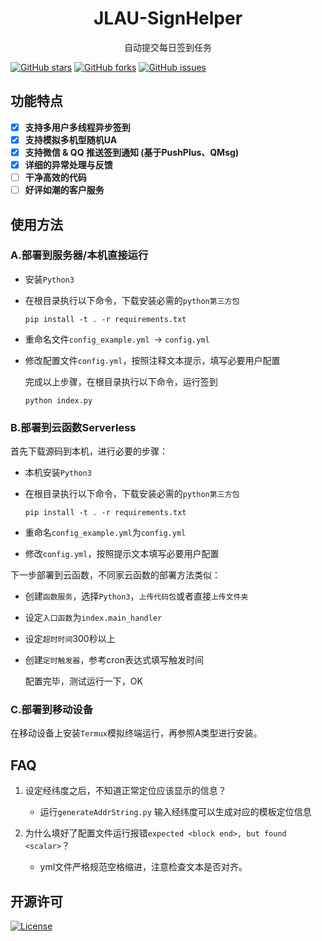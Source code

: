 <div align="center"> 
    <h1>JLAU-SignHelper</h1>
    <p>自动提交每日签到任务</p>
</div>

[![GitHub stars](https://img.shields.io/github/stars/Jayve/JLAU-SignHelper?style=flat-square)](https://github.com/Jayve/JLAU-SignHelper/stargazers)
[![GitHub forks](https://img.shields.io/github/forks/Jayve/JLAU-SignHelper?style=flat-square)](https://github.com/Jayve/JLAU-SignHelper/network)
[![GitHub issues](https://img.shields.io/github/issues/Jayve/JLAU-SignHelper?style=flat-square)](https://github.com/Jayve/JLAU-SignHelper/issues)

## 功能特点

- [x] **支持多用户多线程异步签到**
- [x] **支持模拟多机型随机UA**
- [x] **支持微信 & QQ 推送签到通知 (基于PushPlus、QMsg)**
- [x] **详细的异常处理与反馈**
- [ ] **干净高效的代码**
- [ ] **好评如潮的客户服务**

## 使用方法
### A.部署到服务器/本机直接运行

- 安装`Python3`

- 在根目录执行以下命令，下载安装必需的`python第三方包`

  ```
  pip install -t . -r requirements.txt
  ```

- 重命名文件`config_example.yml `-> `config.yml`

- 修改配置文件`config.yml`，按照注释文本提示，填写必要用户配置

  完成以上步骤，在根目录执行以下命令，运行签到

  ```
  python index.py
  ```

### B.部署到云函数Serverless

首先下载源码到本机，进行必要的步骤：

- 本机安装`Python3`

- 在根目录执行以下命令，下载安装必需的`python第三方包`

  ```
  pip install -t . -r requirements.txt
  ```

- 重命名`config_example.yml`为`config.yml`

- 修改`config.yml`，按照提示文本填写必要用户配置

下一步部署到云函数，不同家云函数的部署方法类似：

- 创建`函数服务`，选择`Python3`，`上传代码包`或者直接`上传文件夹`

- 设定`入口函数`为`index.main_handler`

- 设定`超时时间`300秒以上

- 创建`定时触发器`，参考cron表达式填写触发时间

  配置完毕，测试运行一下，OK
### C.部署到移动设备

在移动设备上安装`Termux`模拟终端运行，再参照A类型进行安装。

## FAQ

1. 设定经纬度之后，不知道正常定位应该显示的信息？

	- 运行`generateAddrString.py` 输入经纬度可以生成对应的模板定位信息
2. 为什么填好了配置文件运行报错`expected <block end>, but found <scalar>`？
   - yml文件严格规范空格缩进，注意检查文本是否对齐。

## 开源许可

[![License](https://img.shields.io/github/license/Jayve/JLAU-SignHelper?style=flat-square)](https://github.com/Jayve/JLAU-SignHelper/blob/main/LICENSE)